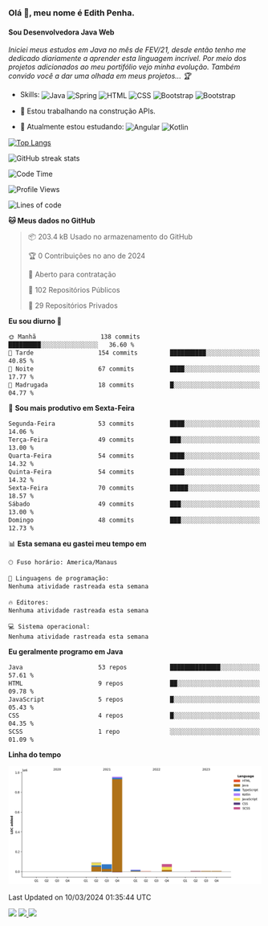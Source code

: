### Olá 👋, meu nome é Edith Penha.
#### Sou Desenvolvedora Java Web

*Iniciei meus estudos em Java no mês de FEV/21, desde então tenho me dedicado diariamente a aprender esta linguagem incrível. Por meio dos projetos adicionados ao meu portifólio vejo minha evolução.
Também convido você a dar uma olhada em meus projetos... :trophy:*

- Skills:
  <img align="center" alt="Java" height="40" width="40" src="https://cdn.jsdelivr.net/gh/devicons/devicon/icons/java/java-original.svg">
  <img align="center" alt="Spring" height="40" width="40" src="https://cdn.jsdelivr.net/gh/devicons/devicon/icons/spring/spring-original-wordmark.svg">
  <img align="center" alt="HTML" height="40" width="40" src="https://cdn.jsdelivr.net/gh/devicons/devicon/icons/html5/html5-original.svg">
  <img align="center" alt="CSS" height="40" width="40" src="https://cdn.jsdelivr.net/gh/devicons/devicon/icons/css3/css3-original.svg">
  <img align="center" alt="Bootstrap" height="40" width="40" src="https://cdn.jsdelivr.net/gh/devicons/devicon/icons/bootstrap/bootstrap-plain.svg">
  <img align="center" alt="Bootstrap" height="40" width="40" src="https://cdn.jsdelivr.net/gh/devicons/devicon/icons/figma/figma-original.svg">


- 🔭 Estou trabalhando na construção APIs. 
- 🌱 Atualmente estou estudando:
  <img align="center" alt="Angular" height="40" width="40" src="https://cdn.jsdelivr.net/gh/devicons/devicon/icons/angularjs/angularjs-original.svg">
  <img align="center" alt="Kotlin" height="80" width="80" src="https://cdn.jsdelivr.net/gh/devicons/devicon/icons/kotlin/kotlin-original-wordmark.svg">


[![Top Langs](https://github-readme-stats.vercel.app/api/top-langs/?username=edithpenha20&layout=compact&langs_count=7&theme=dracula)](https://github.com/anuraghazra/github-readme-stats)


![GitHub streak stats](https://github-readme-streak-stats.herokuapp.com/?user=edithpenha20&layout=compact&langs_count=7&theme=dracula)

<!--START_SECTION:waka-->
![Code Time](http://img.shields.io/badge/Code%20Time-268%20hrs%2012%20mins-blue)

![Profile Views](http://img.shields.io/badge/Visualizac%C3%B5es%20do%20perfil-0-blue)

![Lines of code](https://img.shields.io/badge/Desde%20o%20Hello%20World%20eu%20escrevi-1.2%20million%20linhas%20de%20c%C3%B3digo-blue)

**🐱 Meus dados no GitHub** 

> 📦 203.4 kB Usado no armazenamento do GitHub 
 > 
> 🏆 0 Contribuições no ano de 2024
 > 
> 💼 Aberto para contratação
 > 
> 📜 102 Repositórios Públicos 
 > 
> 🔑 29 Repositórios Privados 
 > 
**Eu sou diurno 🐤** 

```text
🌞 Manhã                  138 commits         █████████░░░░░░░░░░░░░░░░   36.60 % 
🌆 Tarde                  154 commits         ██████████░░░░░░░░░░░░░░░   40.85 % 
🌃 Noite                  67 commits          ████░░░░░░░░░░░░░░░░░░░░░   17.77 % 
🌙 Madrugada              18 commits          █░░░░░░░░░░░░░░░░░░░░░░░░   04.77 % 
```
📅 **Sou mais produtivo em Sexta-Feira** 

```text
Segunda-Feira            53 commits          ████░░░░░░░░░░░░░░░░░░░░░   14.06 % 
Terça-Feira              49 commits          ███░░░░░░░░░░░░░░░░░░░░░░   13.00 % 
Quarta-Feira             54 commits          ████░░░░░░░░░░░░░░░░░░░░░   14.32 % 
Quinta-Feira             54 commits          ████░░░░░░░░░░░░░░░░░░░░░   14.32 % 
Sexta-Feira              70 commits          █████░░░░░░░░░░░░░░░░░░░░   18.57 % 
Sábado                   49 commits          ███░░░░░░░░░░░░░░░░░░░░░░   13.00 % 
Domingo                  48 commits          ███░░░░░░░░░░░░░░░░░░░░░░   12.73 % 
```


📊 **Esta semana eu gastei meu tempo em** 

```text
🕑︎ Fuso horário: America/Manaus

💬 Linguagens de programação: 
Nenhuma atividade rastreada esta semana

🔥 Editores: 
Nenhuma atividade rastreada esta semana

💻 Sistema operacional: 
Nenhuma atividade rastreada esta semana
```

**Eu geralmente programo em Java** 

```text
Java                     53 repos            ██████████████░░░░░░░░░░░   57.61 % 
HTML                     9 repos             ██░░░░░░░░░░░░░░░░░░░░░░░   09.78 % 
JavaScript               5 repos             █░░░░░░░░░░░░░░░░░░░░░░░░   05.43 % 
CSS                      4 repos             █░░░░░░░░░░░░░░░░░░░░░░░░   04.35 % 
SCSS                     1 repo              ░░░░░░░░░░░░░░░░░░░░░░░░░   01.09 % 
```



**Linha do tempo**

![Lines of Code chart](https://raw.githubusercontent.com/edithpenha20/edithpenha20/master/assets/bar_graph.png)


 Last Updated on 10/03/2024 01:35:44 UTC
<!--END_SECTION:waka-->

<a href="https://www.linkedin.com/in/edith-penha" target="_blank"><img src="https://img.shields.io/badge/-LinkedIn-%230077B5?style=for-the-badge&logo=linkedin&logoColor=white" target="_blank"></a>
<a href = "mailto:edithpenha@gmail.com"><img src="https://img.shields.io/badge/-Gmail-%23333?style=for-the-badge&logo=gmail&logoColor=white" target="_blank">
<a href="https://instagram.com/endy.code/" target="_blank"><img src="https://img.shields.io/badge/-Instagram-%23E4405F?style=for-the-badge&logo=instagram&logoColor=white" target="_blank"></a>

